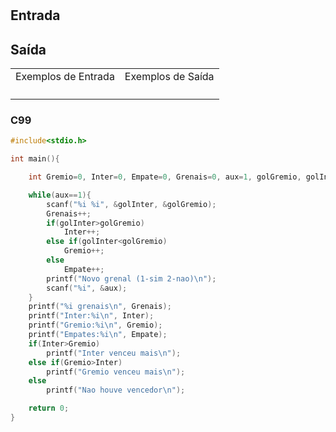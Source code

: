 <html>
<body style="padding: 10px 0px;">
    <div class="header">
<h1></h1>
        <div class="problem">
            <div class="description">
                <p>
</p>
            </div>
            <h2>Entrada</h2>
            <div class="input">
                <p>
</p>
            </div>
            <h2>Saída</h2>
            <div class="output">
                <p>
</p>
            </div>
            <div class="both"></div>
            <table>
                <tbody>
                    <tr>
                        <td>Exemplos de Entrada</td>
                        <td>Exemplos de Saída</td>
                    </tr>
                    <tr>
                        <td class="division">
                            <p>
</p>
                            </p>
                        </td>
                        <td>
                            <p>
</p>
                            </p>
                        </td>
                    </tr>
                </tbody>
            </table>
        </div>
    </div>
</body>
</html>

### C99

```c
#include<stdio.h>

int main(){

	int Gremio=0, Inter=0, Empate=0, Grenais=0, aux=1, golGremio, golInter;

	while(aux==1){
		scanf("%i %i", &golInter, &golGremio);
		Grenais++;
		if(golInter>golGremio)
			Inter++;
		else if(golInter<golGremio)
			Gremio++;
		else
			Empate++;
		printf("Novo grenal (1-sim 2-nao)\n");
		scanf("%i", &aux);
	}
	printf("%i grenais\n", Grenais);
	printf("Inter:%i\n", Inter);
	printf("Gremio:%i\n", Gremio);
	printf("Empates:%i\n", Empate);
	if(Inter>Gremio)
		printf("Inter venceu mais\n");
	else if(Gremio>Inter)
		printf("Gremio venceu mais\n");
	else
		printf("Nao houve vencedor\n");

	return 0;
}
```
